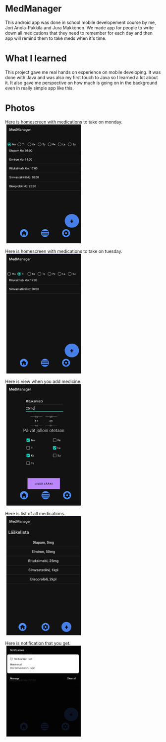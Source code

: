 

# MedManager

This android app was done in school mobile developement course by me, Jori Anola-Pukkila and Jura Makkonen. We made app for people to write down all
medications that they need to remember for each day and then app will remind them to take meds when it's time.

# What I learned
This project gave me real hands on experience on mobile developing. It was done with Java and was also my first touch to Java so I learned a lot about it.
It also gave me perspective on how much is going on in the background even in really simple app like this.

# Photos
Here is homescreen with medications to take on monday.
<br>
![]() <img src="https://github.com/JosiaOrava/MedManager/blob/main/images/Homescreen_Monday.PNG"  width="240">

Here is homescreen with medications to take on tuesday.
<br>
![]() <img src="https://github.com/JosiaOrava/MedManager/blob/main/images/Homescreen_Tuesday.PNG"  width="240">

Here is view when you add medicine.
<br>
![]() <img src="https://github.com/JosiaOrava/MedManager/blob/main/images/Add_med.PNG"  width="240">

Here is list of all medications.
<br>
![]() <img src="https://github.com/JosiaOrava/MedManager/blob/main/images/All_view.PNG"  width="240">

Here is notification that you get.
<br>
![]() <img src="https://github.com/JosiaOrava/MedManager/blob/main/images/Notification.PNG"  width="240">

